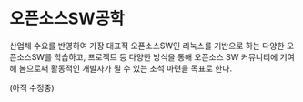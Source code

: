 # 오픈소스SW공학

산업체 수요를 반영하여 가장 대표적 오픈소스SW인 리눅스를 기반으로 하는 다양한
오픈소스SW를 학습하고, 프로젝트 등 다양한 방식을 통해 오픈소스 SW 커뮤니티에 기여해
봄으로써 활동적인 개발자가 될 수 있는 초석 마련을 목표로 한다.



(아직 수정중)

